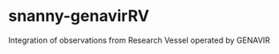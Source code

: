 snanny-genavirRV
================

Integration of observations from Research Vessel operated by GENAVIR
